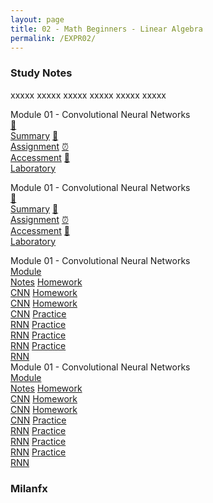 ```yaml
---
layout: page
title: 02 - Math Beginners - Linear Algebra
permalink: /EXPR02/
---
```


<h3>Study Notes</h3>

xxxxx xxxxx xxxxx xxxxx xxxxx xxxxx

<div>
  <span class="btn cour"><span class="btn cour5">Module 01 - Convolutional Neural Networks</span>
  <br>
  <a href="/03-MSDS-Express/EXPR01/M1/" class="btn cour6">📝<br>Summary</a>
  <a href="/03-MSDS-Courses/EXPR01/M1/" class="btn cour7">📖<br>Assignment</a>
  <a href="/03-MSDS-Courses/EXPR01/M1/" class="btn cour8">⏰<br>Accessment</a>
  <a href="/03-MSDS-Courses/MSDS01/M1/" class="btn cour9">📂<br>Laboratory</a>
  </span>

  <span class="btn cour"><span class="btn cour5">Module 01 - Convolutional Neural Networks</span>
  <br>
  <a href="/03-MSDS-Express/EXPR01/M1/" class="btn cour6">📝<br>Summary</a>
  <a href="/03-MSDS-Courses/EXPR01/M1/" class="btn cour7">📖<br>Assignment</a>
  <a href="/03-MSDS-Courses/EXPR01/M1/" class="btn cour8">⏰<br>Accessment</a>
  <a href="/03-MSDS-Courses/MSDS01/M1/" class="btn cour9">📂<br>Laboratory</a>
  </span>
</div>

<div>
  <span class="btn cour"><span class="btn cour5">Module 01 - Convolutional Neural Networks</span>
  <br>
  <a href="/03-MSDS-Express/EXPR01/M1/" class="btn cour6">Module<br>Notes</a>
  <a href="/03-MSDS-Courses/EXPR01/M1/" class="btn cour6">Homework<br>CNN</a>
  <a href="/03-MSDS-Courses/EXPR01/M1/" class="btn cour7">Homework<br>CNN</a>
  <a href="/03-MSDS-Courses/EXPR01/M1/" class="btn cour7">Homework<br>CNN</a>
  <a href="/03-MSDS-Courses/MSDS01/M1/" class="btn cour8">Practice<br>RNN</a>
  <a href="/03-MSDS-Courses/MSDS01/M1/" class="btn cour8">Practice<br>RNN</a>
  <a href="/03-MSDS-Courses/MSDS01/M1/" class="btn cour9">Practice<br>RNN</a>
  <a href="/03-MSDS-Courses/MSDS01/M1/" class="btn cour9">Practice<br>RNN</a>
  </span>
</div>

<div>
  <span class="btn cour"><span class="btn cour5">Module 01 - Convolutional Neural Networks</span>
  <br>
  <a href="/03-MSDS-Express/EXPR01/M1/" class="btn cour6">Module<br>Notes</a>
  <a href="/03-MSDS-Courses/EXPR01/M1/" class="btn cour6">Homework<br>CNN</a>
  <a href="/03-MSDS-Courses/EXPR01/M1/" class="btn cour7">Homework<br>CNN</a>
  <a href="/03-MSDS-Courses/EXPR01/M1/" class="btn cour7">Homework<br>CNN</a>
  <a href="/03-MSDS-Courses/MSDS01/M1/" class="btn cour8">Practice<br>RNN</a>
  <a href="/03-MSDS-Courses/MSDS01/M1/" class="btn cour8">Practice<br>RNN</a>
  <a href="/03-MSDS-Courses/MSDS01/M1/" class="btn cour9">Practice<br>RNN</a>
  <a href="/03-MSDS-Courses/MSDS01/M1/" class="btn cour9">Practice<br>RNN</a>
  </span>
</div>

<h3>Milanfx</h3>